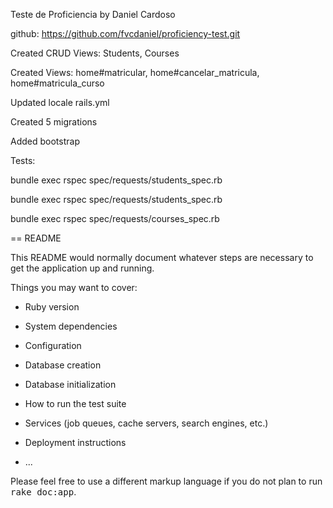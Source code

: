 Teste de Proficiencia by Daniel Cardoso

github: https://github.com/fvcdaniel/proficiency-test.git

Created CRUD Views: Students, Courses

Created Views: home#matricular, home#cancelar_matricula, home#matricula_curso

Updated locale rails.yml

Created 5 migrations

Added bootstrap

Tests: 

  bundle exec rspec spec/requests/students_spec.rb
  
  bundle exec rspec spec/requests/students_spec.rb
  
  bundle exec rspec spec/requests/courses_spec.rb

== README

This README would normally document whatever steps are necessary to get the
application up and running.

Things you may want to cover:

* Ruby version

* System dependencies

* Configuration

* Database creation

* Database initialization

* How to run the test suite

* Services (job queues, cache servers, search engines, etc.)

* Deployment instructions

* ...


Please feel free to use a different markup language if you do not plan to run
<tt>rake doc:app</tt>.
